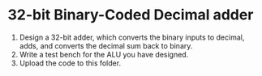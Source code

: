 # 32-bit Binary-Coded Decimal adder
1. Design a 32-bit adder, which converts the binary inputs to decimal, adds, and converts the decimal sum back to binary.
2. Write a test bench for the ALU you have designed.
3. Upload the code to this folder.
